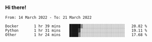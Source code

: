 ### Hi there!

<!--START_SECTION:waka-->

```text
From: 14 March 2022 - To: 21 March 2022

Docker       1 hr 39 mins    █████▒░░░░░░░░░░░░░░░░░░░   20.82 %
Python       1 hr 31 mins    ████▓░░░░░░░░░░░░░░░░░░░░   19.11 %
Other        1 hr 24 mins    ████▒░░░░░░░░░░░░░░░░░░░░   17.68 %
```

<!--END_SECTION:waka-->
